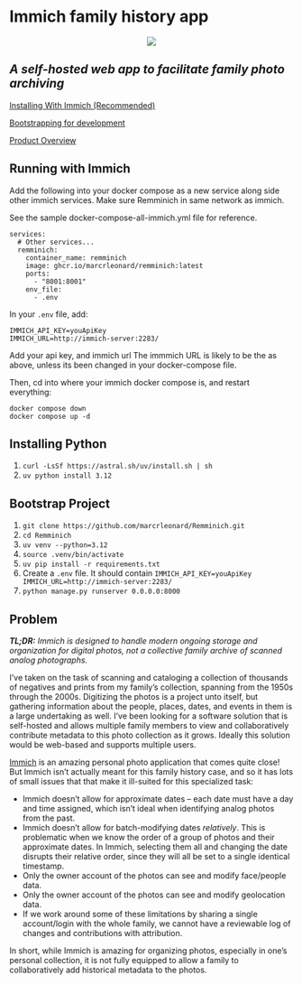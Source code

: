 # **Immich family history app**

<p align="center">
  <img src="docs/ss.png" />
</p>

## *A self-hosted web app to facilitate family photo archiving*

[Installing With Immich (Recommended)](#running-with-immich)

[Bootstrapping for development](#installing-python)

[Product Overview](docs/briefing.md)

## Running with Immich

Add the following into your docker compose as a new service along side other immich services. Make sure Remminich in same network as immich.

See the sample docker-compose-all-immich.yml file for reference.

```
services:
  # Other services...
  remminich:
    container_name: remminich
    image: ghcr.io/marcrleonard/remminich:latest
    ports:
      - "8001:8001"
    env_file:
      - .env
```

In your `.env` file, add:
```
IMMICH_API_KEY=youApiKey
IMMICH_URL=http://immich-server:2283/
```
Add your api key, and immich url The immmich URL is likely to be the as above, unless its been changed in your docker-compose file.

Then, cd into where your immich docker compose is, and restart everything:
```
docker compose down
docker compose up -d
```


## Installing Python
1. `curl -LsSf https://astral.sh/uv/install.sh | sh`
2. `uv python install 3.12`

## Bootstrap Project
1. `git clone https://github.com/marcrleonard/Remminich.git`
2. `cd Remminich`
3. `uv venv --python=3.12`
4. `source .venv/bin/activate`
5. `uv pip install -r requirements.txt`
6. Create a `.env` file. It should contain ```IMMICH_API_KEY=youApiKey
IMMICH_URL=http://immich-server:2283/```
6. `python manage.py runserver 0.0.0.0:8000`


## **Problem**

***TL;DR:** Immich is designed to handle modern ongoing storage and organization for digital photos, not a collective family archive of scanned analog photographs.*

I’ve taken on the task of scanning and cataloging a collection of thousands of negatives and prints from my family’s collection, spanning from the 1950s through the 2000s. Digitizing the photos is a project unto itself, but gathering information about the people, places, dates, and events in them is a large undertaking as well. I’ve been looking for a software solution that is self-hosted and allows multiple family members to view and collaboratively contribute metadata to this photo collection as it grows. Ideally this solution would be web-based and supports multiple users.

[Immich](https://immich.app/) is an amazing personal photo application that comes quite close\! But Immich isn’t actually meant for this family history case, and so it has lots of small issues that that make it ill-suited for this specialized task:

* Immich doesn’t allow for approximate dates – each date must have a day and time assigned, which isn’t ideal when identifying analog photos from the past.  
* Immich doesn’t allow for batch-modifying dates *relatively*. This is problematic when we know the order of a group of photos and their approximate dates. In Immich, selecting them all and changing the date disrupts their relative order, since they will all be set to a single identical timestamp.  
* Only the owner account of the photos can see and modify face/people data.  
* Only the owner account of the photos can see and modify geolocation data.  
* If we work around some of these limitations by sharing a single account/login with the whole family, we cannot have a reviewable log of changes and contributions with attribution.

In short, while Immich is amazing for organizing photos, especially in one’s personal collection, it is not fully equipped to allow a family to collaboratively add historical metadata to the photos.
